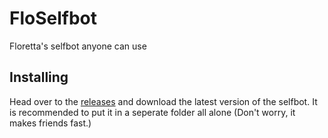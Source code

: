 # FloSelfbot
Floretta's selfbot anyone can use

## Installing
Head over to the [releases](https://github.com/Moonlington/FloSelfbot/releases) and download the latest version of the selfbot. It is recommended to put it in a seperate folder all alone (Don't worry, it makes friends fast.)
